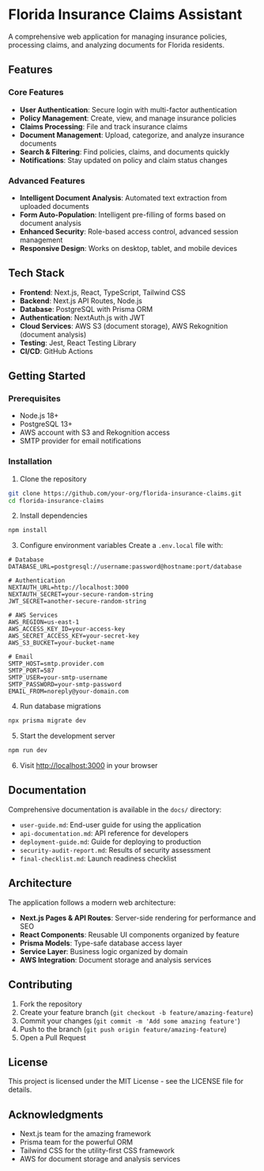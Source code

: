 # Florida Insurance Claims Assistant

A comprehensive web application for managing insurance policies, processing claims, and analyzing documents for Florida residents.

## Features

### Core Features
- **User Authentication**: Secure login with multi-factor authentication
- **Policy Management**: Create, view, and manage insurance policies
- **Claims Processing**: File and track insurance claims
- **Document Management**: Upload, categorize, and analyze insurance documents
- **Search & Filtering**: Find policies, claims, and documents quickly
- **Notifications**: Stay updated on policy and claim status changes

### Advanced Features
- **Intelligent Document Analysis**: Automated text extraction from uploaded documents
- **Form Auto-Population**: Intelligent pre-filling of forms based on document analysis
- **Enhanced Security**: Role-based access control, advanced session management
- **Responsive Design**: Works on desktop, tablet, and mobile devices

## Tech Stack

- **Frontend**: Next.js, React, TypeScript, Tailwind CSS
- **Backend**: Next.js API Routes, Node.js
- **Database**: PostgreSQL with Prisma ORM
- **Authentication**: NextAuth.js with JWT
- **Cloud Services**: AWS S3 (document storage), AWS Rekognition (document analysis)
- **Testing**: Jest, React Testing Library
- **CI/CD**: GitHub Actions

## Getting Started

### Prerequisites
- Node.js 18+
- PostgreSQL 13+
- AWS account with S3 and Rekognition access
- SMTP provider for email notifications

### Installation

1. Clone the repository
```bash
git clone https://github.com/your-org/florida-insurance-claims.git
cd florida-insurance-claims
```

2. Install dependencies
```bash
npm install
```

3. Configure environment variables
Create a `.env.local` file with:
```
# Database
DATABASE_URL=postgresql://username:password@hostname:port/database

# Authentication
NEXTAUTH_URL=http://localhost:3000
NEXTAUTH_SECRET=your-secure-random-string
JWT_SECRET=another-secure-random-string

# AWS Services
AWS_REGION=us-east-1
AWS_ACCESS_KEY_ID=your-access-key
AWS_SECRET_ACCESS_KEY=your-secret-key
AWS_S3_BUCKET=your-bucket-name

# Email
SMTP_HOST=smtp.provider.com
SMTP_PORT=587
SMTP_USER=your-smtp-username
SMTP_PASSWORD=your-smtp-password
EMAIL_FROM=noreply@your-domain.com
```

4. Run database migrations
```bash
npx prisma migrate dev
```

5. Start the development server
```bash
npm run dev
```

6. Visit [http://localhost:3000](http://localhost:3000) in your browser

## Documentation

Comprehensive documentation is available in the `docs/` directory:

- `user-guide.md`: End-user guide for using the application
- `api-documentation.md`: API reference for developers
- `deployment-guide.md`: Guide for deploying to production
- `security-audit-report.md`: Results of security assessment
- `final-checklist.md`: Launch readiness checklist

## Architecture

The application follows a modern web architecture:

- **Next.js Pages & API Routes**: Server-side rendering for performance and SEO
- **React Components**: Reusable UI components organized by feature
- **Prisma Models**: Type-safe database access layer
- **Service Layer**: Business logic organized by domain
- **AWS Integration**: Document storage and analysis services

## Contributing

1. Fork the repository
2. Create your feature branch (`git checkout -b feature/amazing-feature`)
3. Commit your changes (`git commit -m 'Add some amazing feature'`)
4. Push to the branch (`git push origin feature/amazing-feature`)
5. Open a Pull Request

## License

This project is licensed under the MIT License - see the LICENSE file for details.

## Acknowledgments

- Next.js team for the amazing framework
- Prisma team for the powerful ORM
- Tailwind CSS for the utility-first CSS framework
- AWS for document storage and analysis services